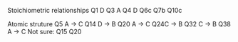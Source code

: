 Stoichiometric relationships
Q1 D
Q3 A
Q4 D
Q6c
Q7b
Q10c

Atomic struture
Q5 A $\to$ C
Q14 D $\to$ B
Q20 A $\to$ C
Q24C $\to$ B
Q32 C $\to$ B
Q38 A $\to$  C
Not sure:
Q15
Q20